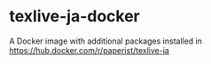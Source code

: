 # texlive-ja-docker
A Docker image with additional packages installed in https://hub.docker.com/r/paperist/texlive-ja
